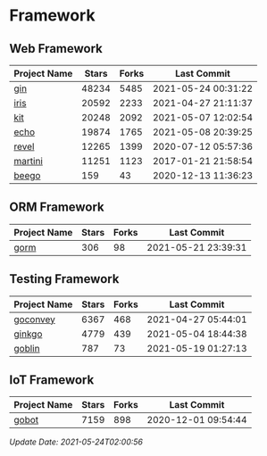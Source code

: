 # Framework

## Web Framework
| Project Name | Stars | Forks | Last Commit |
| ------------ | ----- | ----- | ----------- |
| [gin](https://github.com/gin-gonic/gin) | 48234 | 5485 | 2021-05-24 00:31:22 |
| [iris](https://github.com/kataras/iris) | 20592 | 2233 | 2021-04-27 21:11:37 |
| [kit](https://github.com/go-kit/kit) | 20248 | 2092 | 2021-05-07 12:02:54 |
| [echo](https://github.com/labstack/echo) | 19874 | 1765 | 2021-05-08 20:39:25 |
| [revel](https://github.com/revel/revel) | 12265 | 1399 | 2020-07-12 05:57:36 |
| [martini](https://github.com/go-martini/martini) | 11251 | 1123 | 2017-01-21 21:58:54 |
| [beego](https://github.com/astaxie/beego) | 159 | 43 | 2020-12-13 11:36:23 |

## ORM Framework
| Project Name | Stars | Forks | Last Commit |
| ------------ | ----- | ----- | ----------- |
| [gorm](https://github.com/jinzhu/gorm) | 306 | 98 | 2021-05-21 23:39:31 |

## Testing Framework
| Project Name | Stars | Forks | Last Commit |
| ------------ | ----- | ----- | ----------- |
| [goconvey](https://github.com/smartystreets/goconvey) | 6367 | 468 | 2021-04-27 05:44:01 |
| [ginkgo](https://github.com/onsi/ginkgo) | 4779 | 439 | 2021-05-04 18:44:38 |
| [goblin](https://github.com/franela/goblin) | 787 | 73 | 2021-05-19 01:27:13 |

## IoT Framework
| Project Name | Stars | Forks | Last Commit |
| ------------ | ----- | ----- | ----------- |
| [gobot](https://github.com/hybridgroup/gobot) | 7159 | 898 | 2020-12-01 09:54:44 |

*Update Date: 2021-05-24T02:00:56*